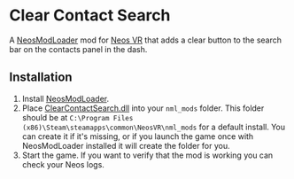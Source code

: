Clear Contact Search
===========================

A [NeosModLoader](https://github.com/zkxs/NeosModLoader) mod for [Neos VR](https://neos.com/) that adds a clear button to the search bar on the contacts panel in the dash.

## Installation
1. Install [NeosModLoader](https://github.com/zkxs/NeosModLoader).
2. Place [ClearContactSearch.dll](https://github.com/Banane9/NeosClearContactSearch/releases/latest/download/ClearContactSearch.dll) into your `nml_mods` folder. This folder should be at `C:\Program Files (x86)\Steam\steamapps\common\NeosVR\nml_mods` for a default install. You can create it if it's missing, or if you launch the game once with NeosModLoader installed it will create the folder for you.
3. Start the game. If you want to verify that the mod is working you can check your Neos logs.
